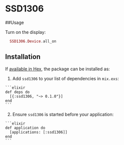 # SSD1306

##Usage

Turn on the display:
```elixir
  SSD1306.Device.all_on
```



## Installation

If [available in Hex](https://hex.pm/docs/publish), the package can be installed as:

  1. Add `ssd1306` to your list of dependencies in `mix.exs`:

    ```elixir
    def deps do
      [{:ssd1306, "~> 0.1.0"}]
    end
    ```

  2. Ensure `ssd1306` is started before your application:

    ```elixir
    def application do
      [applications: [:ssd1306]]
    end
    ```

